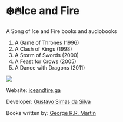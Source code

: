 # ❄️🔥Ice and Fire

A Song of Ice and Fire books and audiobooks

1. A Game of Thrones (1996)
2. A Clash of Kings (1998)
3. A Storm of Swords (2000)
4. A Feast for Crows (2005)
5. A Dance with Dragons (2011)

![](https://i.imgur.com/KTlhSNJ.png)

Website: [iceandfire.ga](http://iceandfire.ga)

Developer: [Gustavo Simas da Silva](gsimas.github.io)

Books written by: [George R.R. Martin](http://www.georgerrmartin.com/)

